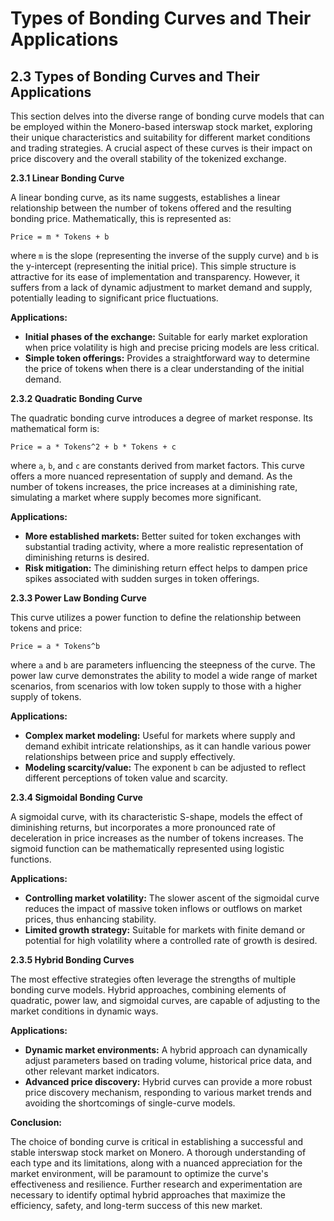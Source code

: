 # Types of Bonding Curves and Their Applications

## 2.3 Types of Bonding Curves and Their Applications

This section delves into the diverse range of bonding curve models that can be employed within the Monero-based interswap stock market, exploring their unique characteristics and suitability for different market conditions and trading strategies.  A crucial aspect of these curves is their impact on price discovery and the overall stability of the tokenized exchange.

**2.3.1 Linear Bonding Curve**

A linear bonding curve, as its name suggests, establishes a linear relationship between the number of tokens offered and the resulting bonding price.  Mathematically, this is represented as:

`Price = m * Tokens + b`

where `m` is the slope (representing the inverse of the supply curve) and `b` is the y-intercept (representing the initial price).  This simple structure is attractive for its ease of implementation and transparency.  However, it suffers from a lack of dynamic adjustment to market demand and supply, potentially leading to significant price fluctuations.

**Applications:**

* **Initial phases of the exchange:**  Suitable for early market exploration when price volatility is high and precise pricing models are less critical.
* **Simple token offerings:**  Provides a straightforward way to determine the price of tokens when there is a clear understanding of the initial demand.


**2.3.2 Quadratic Bonding Curve**

The quadratic bonding curve introduces a degree of market response.  Its mathematical form is:

`Price = a * Tokens^2 + b * Tokens + c`

where `a`, `b`, and `c` are constants derived from market factors. This curve offers a more nuanced representation of supply and demand.  As the number of tokens increases, the price increases at a diminishing rate, simulating a market where supply becomes more significant.

**Applications:**

* **More established markets:**  Better suited for token exchanges with substantial trading activity, where a more realistic representation of diminishing returns is desired.
* **Risk mitigation:** The diminishing return effect helps to dampen price spikes associated with sudden surges in token offerings.

**2.3.3 Power Law Bonding Curve**

This curve utilizes a power function to define the relationship between tokens and price:

`Price = a * Tokens^b`

where `a` and `b` are parameters influencing the steepness of the curve.  The power law curve demonstrates the ability to model a wide range of market scenarios, from scenarios with low token supply to those with a higher supply of tokens.

**Applications:**

* **Complex market modeling:** Useful for markets where supply and demand exhibit intricate relationships, as it can handle various power relationships between price and supply effectively.
* **Modeling scarcity/value:**  The exponent `b` can be adjusted to reflect different perceptions of token value and scarcity.


**2.3.4 Sigmoidal Bonding Curve**

A sigmoidal curve, with its characteristic S-shape, models the effect of diminishing returns, but incorporates a more pronounced rate of deceleration in price increases as the number of tokens increases.  The sigmoid function can be mathematically represented using logistic functions.

**Applications:**

* **Controlling market volatility:**  The slower ascent of the sigmoidal curve reduces the impact of massive token inflows or outflows on market prices, thus enhancing stability.
* **Limited growth strategy:**  Suitable for markets with finite demand or potential for high volatility where a controlled rate of growth is desired.

**2.3.5 Hybrid Bonding Curves**

The most effective strategies often leverage the strengths of multiple bonding curve models.  Hybrid approaches, combining elements of quadratic, power law, and sigmoidal curves, are capable of adjusting to the market conditions in dynamic ways.

**Applications:**

* **Dynamic market environments:**  A hybrid approach can dynamically adjust parameters based on trading volume, historical price data, and other relevant market indicators.
* **Advanced price discovery:**  Hybrid curves can provide a more robust price discovery mechanism, responding to various market trends and avoiding the shortcomings of single-curve models.

**Conclusion:**

The choice of bonding curve is critical in establishing a successful and stable interswap stock market on Monero.  A thorough understanding of each type and its limitations, along with a nuanced appreciation for the market environment, will be paramount to optimize the curve's effectiveness and resilience.  Further research and experimentation are necessary to identify optimal hybrid approaches that maximize the efficiency, safety, and long-term success of this new market.


